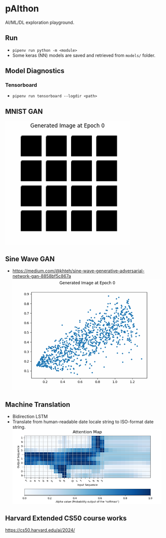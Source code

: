 # pAIthon

AI/ML/DL exploration playground.

## Run

- `pipenv run python -m <module>`
- Some keras (NN) models are saved and retrieved from `models/` folder.

## Model Diagnostics

### Tensorboard

- `pipenv run tensorboard --logdir <path>`

## MNIST GAN

![MNIST GAN](./mnist_gan.gif?raw=true "MNIST GAN")

## Sine Wave GAN

- https://medium.com/@khteh/sine-wave-generative-adversarial-network-gan-8858bf5c867a
  ![Sine Wave GAN](./sinewave_gan.gif?raw=true "Sine Wave GAN")

## Machine Translation

- Bidirection LSTM
- Translate from human-readable date locale string to ISO-format date string.
  ![Attention Map](./AttentionMap.png?raw=true "Attention Map")

## Harvard Extended CS50 course works

https://cs50.harvard.edu/ai/2024/
